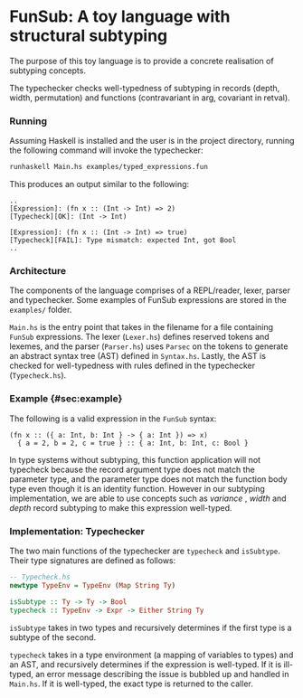 # FunSub: A toy language with structural subtyping

The purpose of this toy language is to provide a concrete realisation of subtyping concepts.

The typechecker checks well-typedness of subtyping in records (depth, width, permutation) and functions (contravariant in arg, covariant in retval).

### Running

Assuming Haskell is installed and the user is in the project directory, running the following command will invoke the typechecker: 

```sh
runhaskell Main.hs examples/typed_expressions.fun
``` 

This produces an output similar to the following:

```
..
[Expression]: (fn x :: (Int -> Int) => 2)
[Typecheck][OK]: (Int -> Int)

[Expression]: (fn x :: (Int -> Int) => true)
[Typecheck][FAIL]: Type mismatch: expected Int, got Bool
..
```

### Architecture

The components of the language comprises of a REPL/reader, lexer, parser and typechecker. Some examples of FunSub expressions are stored in the `examples/` folder.

`Main.hs` is the entry point that takes in the filename for a file containing `FunSub` expressions. The lexer (`Lexer.hs`) defines reserved tokens and lexemes, and the parser (`Parser.hs`) uses `Parsec` on the tokens to generate an abstract syntax tree (AST) defined in `Syntax.hs`. Lastly, the AST is checked for well-typedness with rules defined in the typechecker (`Typecheck.hs`).

### Example {#sec:example}

The following is a valid expression in the `FunSub` syntax:

```fun
(fn x :: ({ a: Int, b: Int } -> { a: Int }) => x) 
  { a = 2, b = 2, c = true } :: { a: Int, b: Int, c: Bool }
```

In type systems without subtyping, this function application will not
typecheck because the record argument type does not match the parameter type, and the parameter type does not match the function body type even though it is an identity function. However in our subtyping
implementation, we are able to use concepts such as *variance* , *width* and *depth* record subtyping to make this expression well-typed.

### Implementation: Typechecker

The two main functions of the typechecker are `typecheck` and `isSubtype`. Their type signatures are defined as follows:

```hs
-- Typecheck.hs
newtype TypeEnv = TypeEnv (Map String Ty) 

isSubtype :: Ty -> Ty -> Bool
typecheck :: TypeEnv -> Expr -> Either String Ty
```

`isSubtype` takes in two types and recursively determines if the first
type is a subtype of the second.

`typecheck` takes in a type environment (a mapping of variables to
types) and an AST, and recursively determines if the expression is
well-typed. If it is ill-typed, an error message describing the issue is bubbled up and handled in `Main.hs`. If it is well-typed, the exact type is returned to the caller.
